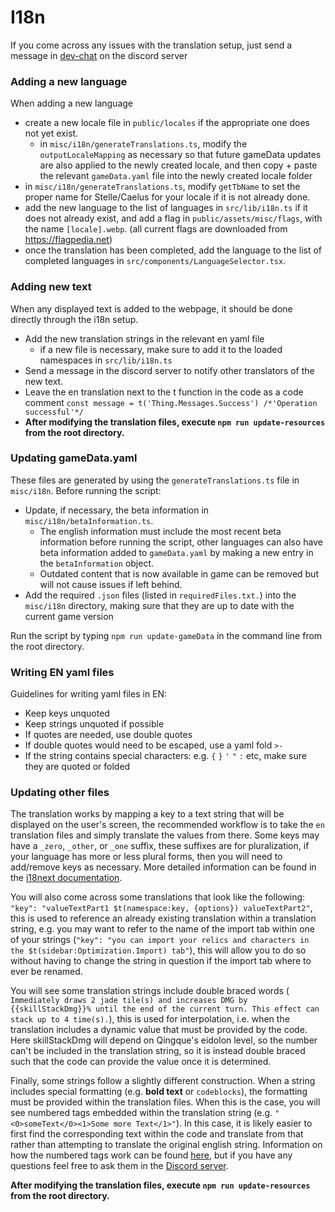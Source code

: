 # I18n

If you come across any issues with the translation setup, just send a message
in [dev-chat](https://discord.com/channels/800607517074784256/1198367043167195246) on the discord server

### Adding a new language

When adding a new language

- create a new locale file in `public/locales` if the appropriate one does not yet exist.
    - in `misc/i18n/generateTranslations.ts`, modify the `outputLocaleMapping` as necessary so that future gameData
      updates are also applied to the newly created locale, and then copy + paste the relevant `gameData.yaml` file into
      the newly created locale folder
- in `misc/i18n/generateTranslations.ts`, modify `getTbName` to set the proper name for Stelle/Caelus for your locale if
  it is not already done.
- add the new language to the list of languages in `src/lib/i18n.ts` if it does not already exist, and add a flag in
  `public/assets/misc/flags`, with the name `[locale].webp`. (all current flags are downloaded
  from https://flagpedia.net)
- once the translation has been completed, add the language to the list of completed languages in
  `src/components/LanguageSelector.tsx`.

### Adding new text

When any displayed text is added to the webpage, it should be done directly through the i18n setup.

- Add the new translation strings in the relevant en yaml file
    - if a new file is necessary, make sure to add it to the loaded namespaces in `src/lib/i18n.ts`
- Send a message in the discord server to notify other translators of the new text.
- Leave the en translation next to the t function in the code as a code comment
  `const message = t('Thing.Messages.Success') /*'Operation successful'*/`
- **After modifying the translation files, execute `npm run update-resources` from the root directory.**

### Updating gameData.yaml

These files are generated by using the `generateTranslations.ts` file in `misc/i18n`.
Before running the script:

- Update, if necessary, the beta information in `misc/i18n/betaInformation.ts`.
    - The english information must include the most recent beta information before running the script, other languages
      can also have beta information added to `gameData.yaml` by making a new entry in the `betaInformation` object.
    - Outdated content that is now available in game can be removed but will not cause issues if left behind.
- Add the required `.json` files (listed in `requiredFiles.txt.`) into the `misc/i18n` directory, making sure that they
  are up to date with the current game version

Run the script by typing `npm run update-gameData` in the command line from the root directory.

### Writing EN yaml files

Guidelines for writing yaml files in EN:

* Keep keys unquoted
* Keep strings unquoted if possible
* If quotes are needed, use double quotes
* If double quotes would need to be escaped, use a yaml fold `>-`
* If the string contains special characters: e.g. `{` `}` `'` `"` `:` etc, make sure they are quoted or folded

### Updating other files

The translation works by mapping a key to a text string that will be displayed on the user's screen, the recommended
workflow is to take the `en` translation files and simply translate the values from there. Some keys may have a `_zero`,
`_other`, or `_one` suffix, these suffixes are for pluralization, if your language has more or less plural forms, then
you will need to add/remove keys as necessary. More detailed information can be found in
the [i18next documentation](https://react.i18next.com/).

You will also come across some translations that look like the following:
`"key": "valueTextPart1 $t(namespace:key, {options}) valueTextPart2"`, this is used to reference an already existing
translation within a translation string, e.g. you may want to refer to the name of the import tab within one of your
strings (`"key": "you can import your relics and characters in the $t(sidebar:Optimization.Import) tab"`), this will
allow you to do so without having to change the string in question if the import tab where to ever be renamed.

You will see some translation strings include double braced words (
`Immediately draws 2 jade tile(s) and increases DMG by {{skillStackDmg}}% until the end of the current turn. This effect can stack up to 4 time(s).`),
this is used for interpolation, i.e. when the translation includes a dynamic value that must be provided by the code.
Here skillStackDmg will depend on Qingque's eidolon level, so the number can't be included in the translation string, so
it is instead double braced such that the code can provide the value once it is determined.

Finally, some strings follow a slightly different construction. When a string includes special formatting (e.g. **bold
text** or `codeblocks`), the formatting must be provided within the translation files. When this is the case, you will
see numbered tags embedded within the translation string (e.g. `"<0>someText</0><1>Some more Text</1>"`). In this case,
it is likely easier to first find the corresponding text within the code and translate from that rather than attempting
to translate the original english string. Information on how the numbered tags work can be
found [here](https://react.i18next.com/latest/trans-component), but if you have any questions feel free to ask them in
the [Discord server](https://discord.gg/YHCCaXEhfV).

**After modifying the translation files, execute `npm run update-resources` from the root directory.**
